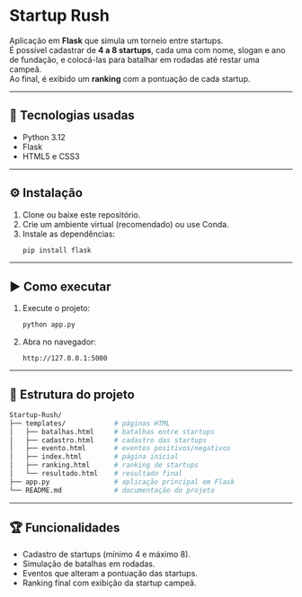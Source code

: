 # Startup Rush

Aplicação em **Flask** que simula um torneio entre startups.  
É possível cadastrar de **4 a 8 startups**, cada uma com nome, slogan e ano de fundação, e colocá-las para batalhar em rodadas até restar uma campeã.  
Ao final, é exibido um **ranking** com a pontuação de cada startup.

---

## 🚀 Tecnologias usadas
- Python 3.12
- Flask
- HTML5 e CSS3

---

## ⚙️ Instalação
1. Clone ou baixe este repositório.  
2. Crie um ambiente virtual (recomendado) ou use Conda.  
3. Instale as dependências:  
   ```bash
   pip install flask
   ```
 
---
  
## ▶️ Como executar
1. Execute o projeto:  
   ```bash
   python app.py
   ```
2. Abra no navegador:  
   ```
   http://127.0.0.1:5000
   ```

---

## 📂 Estrutura do projeto
```bash
Startup-Rush/
├── templates/            # páginas HTML
│   ├── batalhas.html     # batalhas entre startups
│   ├── cadastro.html     # cadastro das startups
│   ├── evento.html       # eventos positivos/negativos
│   ├── index.html        # página inicial
│   ├── ranking.html      # ranking de startups
│   └── resultado.html    # resultado final
├── app.py                # aplicação principal em Flask
└── README.md             # documentação do projeto
```

---

## 🏆 Funcionalidades
- Cadastro de startups (mínimo 4 e máximo 8).  
- Simulação de batalhas em rodadas.  
- Eventos que alteram a pontuação das startups.  
- Ranking final com exibição da startup campeã.  
```